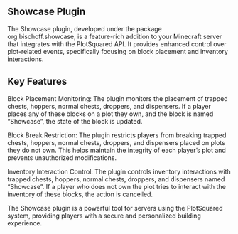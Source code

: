  ## Showcase Plugin
The Showcase plugin, developed under the package org.bischoff.showcase, is a feature-rich addition to your Minecraft server that integrates with the PlotSquared API. It provides enhanced control over plot-related events, specifically focusing on block placement and inventory interactions.

 ## Key Features
Block Placement Monitoring: The plugin monitors the placement of trapped chests, hoppers, normal chests, droppers, and dispensers. If a player places any of these blocks on a plot they own, and the block is named “Showcase”, the state of the block is updated.

Block Break Restriction: The plugin restricts players from breaking trapped chests, hoppers, normal chests, droppers, and dispensers placed on plots they do not own. This helps maintain the integrity of each player’s plot and prevents unauthorized modifications.

Inventory Interaction Control: The plugin controls inventory interactions with trapped chests, hoppers, normal chests, droppers, and dispensers named “Showcase”. If a player who does not own the plot tries to interact with the inventory of these blocks, the action is cancelled.

The Showcase plugin is a powerful tool for servers using the PlotSquared system, providing players with a secure and personalized building experience.
